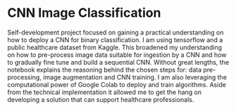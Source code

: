 # CNN Image Classification

Self-development project focused on gaining a practical understanding on how to deploy a CNN for binary classification. I am using tensorflow and a public healthcare dataset from Kaggle. This broadened my understanding on how to pre-process image data suitable for ingestion by a CNN and how to gradually fine tune and build a sequential CNN. Without great lengths, the notebook explains the reasoning behind the chosen steps for: data pre-processing, image augmentation and CNN training. I am also leveraging the computational power of Google Colab to deploy and train algorithms. Aside from the technical implementation it allowed me to get the hang on developing a solution that can support healthcare professionals.
